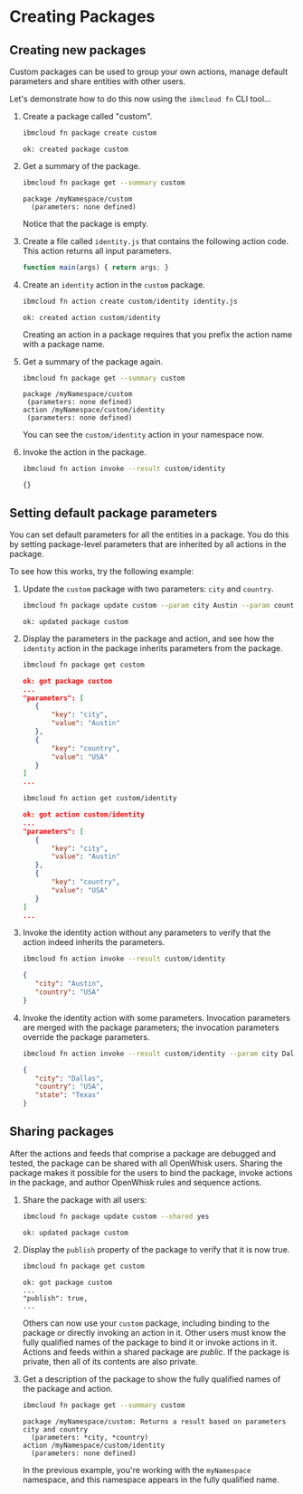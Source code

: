 <!--
#
# Licensed to the Apache Software Foundation (ASF) under one or more
# contributor license agreements.  See the NOTICE file distributed with
# this work for additional information regarding copyright ownership.
# The ASF licenses this file to You under the Apache License, Version 2.0
# (the "License"); you may not use this file except in compliance with
# the License.  You may obtain a copy of the License at
#
#     http://www.apache.org/licenses/LICENSE-2.0
#
# Unless required by applicable law or agreed to in writing, software
# distributed under the License is distributed on an "AS IS" BASIS,
# WITHOUT WARRANTIES OR CONDITIONS OF ANY KIND, either express or implied.
# See the License for the specific language governing permissions and
# limitations under the License.
#
-->

# Creating Packages

## Creating new packages

Custom packages can be used to group your own actions, manage default parameters and share entities with other users.

Let's demonstrate how to do this now using the `ibmcloud fn` CLI tool…

1. Create a package called "custom".

   ```bash
   ibmcloud fn package create custom
   ```

   ```text
   ok: created package custom
   ```

1. Get a summary of the package.

   ```bash
   ibmcloud fn package get --summary custom
   ```

   ```text
   package /myNamespace/custom
     (parameters: none defined)
   ```

   Notice that the package is empty.

1. Create a file called `identity.js` that contains the following action code. This action returns all input parameters.

   ```javascript
   function main(args) { return args; }
   ```

1. Create an `identity` action in the `custom` package.

   ```bash
   ibmcloud fn action create custom/identity identity.js
   ```

   ```text
   ok: created action custom/identity
   ```

   Creating an action in a package requires that you prefix the action name with a package name.

1. Get a summary of the package again.

   ```bash
   ibmcloud fn package get --summary custom
   ```

   ```text
   package /myNamespace/custom
    (parameters: none defined)
   action /myNamespace/custom/identity
    (parameters: none defined)
   ```

   You can see the `custom/identity` action in your namespace now.

1. Invoke the action in the package.

   ```bash
   ibmcloud fn action invoke --result custom/identity
   ```

   ```text
   {}
   ```

## Setting default package parameters

You can set default parameters for all the entities in a package. You do this by setting package-level parameters that are inherited by all actions in the package.

To see how this works, try the following example:

1. Update the `custom` package with two parameters: `city` and `country`.

   ```bash
   ibmcloud fn package update custom --param city Austin --param country USA
   ```

   ```text
   ok: updated package custom
   ```

2. Display the parameters in the package and action, and see how the `identity` action in the package inherits parameters from the package.

   ```bash
   ibmcloud fn package get custom
   ```

   ```json
   ok: got package custom
   ...
   "parameters": [
      {
          "key": "city",
          "value": "Austin"
      },
      {
          "key": "country",
          "value": "USA"
      }
   ]
   ...
   ```

   ```bash
   ibmcloud fn action get custom/identity
   ```

   ```json
   ok: got action custom/identity
   ...
   "parameters": [
      {
          "key": "city",
          "value": "Austin"
      },
      {
          "key": "country",
          "value": "USA"
      }
   ]
   ...
   ```

3. Invoke the identity action without any parameters to verify that the action indeed inherits the parameters.

   ```bash
   ibmcloud fn action invoke --result custom/identity
   ```

   ```json
   {
      "city": "Austin",
      "country": "USA"
   }
   ```

4. Invoke the identity action with some parameters. Invocation parameters are merged with the package parameters; the invocation parameters override the package parameters.

   ```bash
   ibmcloud fn action invoke --result custom/identity --param city Dallas --param state Texas
   ```

   ```json
   {
      "city": "Dallas",
      "country": "USA",
      "state": "Texas"
   }
   ```

## Sharing packages

After the actions and feeds that comprise a package are debugged and tested, the package can be shared with all OpenWhisk users. Sharing the package makes it possible for the users to bind the package, invoke actions in the package, and author OpenWhisk rules and sequence actions.

1. Share the package with all users:

   ```bash
   ibmcloud fn package update custom --shared yes
   ```

   ```text
   ok: updated package custom
   ```

2. Display the `publish` property of the package to verify that it is now true.

   ```bash
   ibmcloud fn package get custom
   ```

   ```text
   ok: got package custom
   ...
   "publish": true,
   ...
   ```

   Others can now use your `custom` package, including binding to the package or directly invoking an action in it. Other users must know the fully qualified names of the package to bind it or invoke actions in it. Actions and feeds within a shared package are _public_. If the package is private, then all of its contents are also private.

3. Get a description of the package to show the fully qualified names of the package and action.

   ```bash
   ibmcloud fn package get --summary custom
   ```

   ```text
   package /myNamespace/custom: Returns a result based on parameters city and country
     (parameters: *city, *country)
   action /myNamespace/custom/identity
     (parameters: none defined)
   ```

   In the previous example, you're working with the `myNamespace` namespace, and this namespace appears in the fully qualified name.
